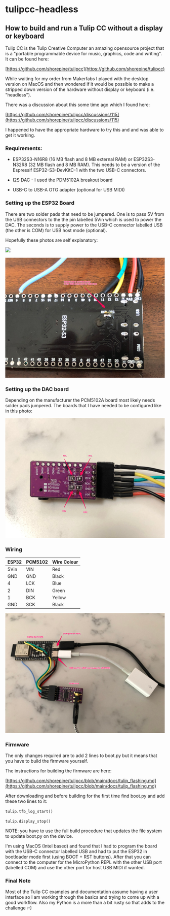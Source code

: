 # tulipcc-headless
## How to build and run a Tulip CC without a display or keyboard

Tulip CC is the Tulip Creative Computer an amazing opensource project that is a "portable programmable device for music, graphics, code and writing". It can be found here:

[https://github.com/shorepine/tulipcc](https://github.com/shorepine/tulipcc)

While waiting for my order from Makerfabs I played with the desktop version on MacOS and then wondered if it would be possible to make a stripped down version of the hardware without display or keyboard (i.e. "headless").

There was a discussion about this some time ago which I found here:

[https://github.com/shorepine/tulipcc/discussions/115](https://github.com/shorepine/tulipcc/discussions/115)

I happened to have the appropriate hardware to try this and and was able to get it working.

### Requirements:
- ESP32S3-N16R8 (16 MB flash and 8 MB external RAM) or ESP32S3-N32R8 (32 MB flash and 8 MB RAM). This needs to be a version of the Espressif ESP32-S3-DevKitC-1 with the two USB-C connectors.

- I2S DAC - I used the PDM5102A breakout board

- USB-C to USB-A OTG adapter (optional for USB MIDI)

### Setting up the ESP32 Board

There are two solder pads that need to be jumpered. One is to pass 5V from the USB connectors to the the pin labelled 5Vin which is used to power the DAC. The seconds is to supply power to the USB-C connector labelled USB (the other is COM) for USB host mode (optional).

Hopefully these photos are self explanatory:

![](images/ESP32config1.JPG) 

![](images/ESP32config2.JPG) 

### Setting up the DAC board

Depending on the manufacturer the PCM5102A board most likely needs solder pads jumpered. The boards that I have needed to be configured like in this photo:

![](images/PCM5102config.JPG) 

### Wiring

| ESP32 | PCM5102 | Wire Colour |
| ---------- | --------- | ---------
| 5Vin       | VIN       | Red
| GND        | GND       | Black
| 4          | LCK       | Blue
| 2          | DIN       | Green
| 1          | BCK       | Yellow
| GND        | SCK       | Black


![](images/wiring.JPG) 

### Firmware

The only changes required are to add 2 lines to boot.py but it means that you have to build the firmware yourself.

The instructions for building the firmware are here:

[https://github.com/shorepine/tulipcc/blob/main/docs/tulip_flashing.md](https://github.com/shorepine/tulipcc/blob/main/docs/tulip_flashing.md)

After downloading and before building for the first time find boot.py and add these two lines to it:

`tulip.tfb_log_start()`

`tulip.display_stop()
`

NOTE: you have to use the full build procedure that updates the file system to update boot.py on the device.

I'm using MacOS (Intel based) and found that I had to program the board with the USB-C connector labelled USB and had to put the ESP32 in bootloader mode first (using BOOT + RST buttons). After that you can connect to the computer for the MicroPython REPL with the other USB port (labelled COM) and use the other port for host USB MIDI if wanted.

### Final Note

Most of the Tulip CC examples and documentation assume having a user interface so I am working through the basics and trying to come up with a good workflow. Also my Python is a more than a bit rusty so that adds to the challenge :-)